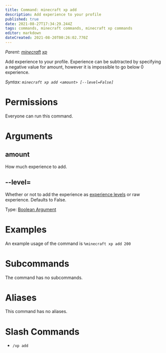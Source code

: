 ```yaml
---
title: Command: minecraft xp add
description: Add experience to your profile
published: true
date: 2021-08-27T17:34:29.244Z
tags: commands, minecraft commands, minecraft xp commands
editor: markdown
dateCreated: 2021-08-20T00:26:02.770Z
---
```


*Parent: [minecraft](/commands/minecraft) [xp](/commands/minecraft/xp)*

Add experience to your profile. Experience can be subtracted by specifying a negative value for amount, however it is impossible to go below 0 experience.

*Syntax: `minecraft xp add <amount> [--level=False]`*

# Permissions

Everyone can run this command.

# Arguments

## amount

How much experience to add.

## \--level=

Whether or not to add the experience as [experience levels](/commands/minecraft/xp#experience-levels) or raw experience. Defaults to False.

Type: [Boolean Argument](/glossary/argument#boolean-arguments)

# Examples

An example usage of the command is `%minecraft xp add 200`

# Subcommands

The command has no subcommands.

# Aliases

This command has no aliases.

# Slash Commands

-   `/xp add`